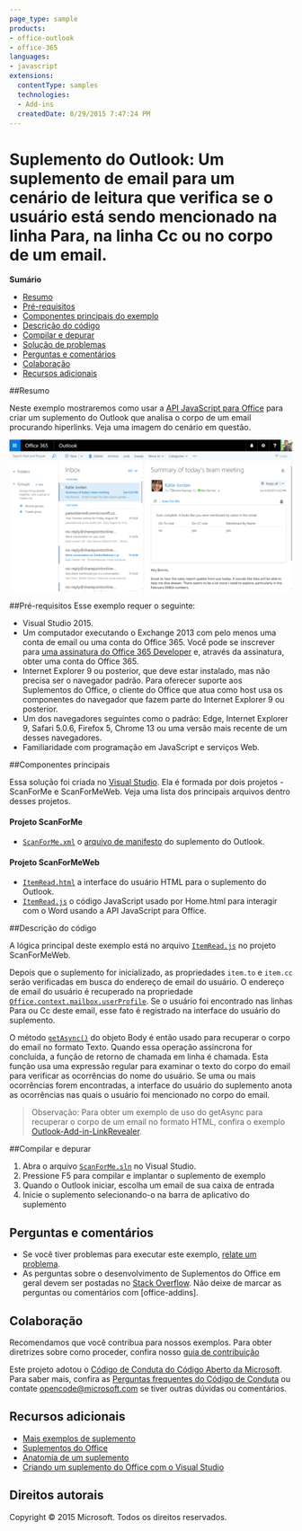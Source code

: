 ```yaml
---
page_type: sample
products:
- office-outlook
- office-365
languages:
- javascript
extensions:
  contentType: samples
  technologies:
  - Add-ins
  createdDate: 8/29/2015 7:47:24 PM
---
```

# <a name="outlook-add-in-a-mail-add-in-for-a-read-scenario-that-checks-whether-the-user-is-mentioned-on-the-to-line-cc-line-or-body-of-an-email"></a>Suplemento do Outlook: Um suplemento de email para um cenário de leitura que verifica se o usuário está sendo mencionado na linha Para, na linha Cc ou no corpo de um email.

**Sumário**

* [Resumo](#summary)
* [Pré-requisitos](#prerequisites)
* [Componentes principais do exemplo](#components)
* [Descrição do código](#codedescription)
* [Compilar e depurar](#build)
* [Solução de problemas](#troubleshooting)
* [Perguntas e comentários](#questions)
* [Colaboração](#contribute)
* [Recursos adicionais](#additional-resources)

<a name="summary"></a>
##<a name="summary"></a>Resumo

Neste exemplo mostraremos como usar a [API JavaScript para Office](https://msdn.microsoft.com/library/b27e70c3-d87d-4d27-85e0-103996273298(v=office.15)) para criar um suplemento do Outlook que analisa o corpo de um email procurando hiperlinks. Veja uma imagem do cenário em questão.

 ![](../readme-images/screenshot1.PNG)

<a name="prerequisites"></a>
##<a name="prerequisites"></a>Pré-requisitos
Esse exemplo requer o seguinte:  

  - Visual Studio 2015.  
  - Um computador executando o Exchange 2013 com pelo menos uma conta de email ou uma conta do Office 365. Você pode se inscrever para [uma assinatura do Office 365 Developer](https://aka.ms/devprogramsignup) e, através da assinatura, obter uma conta do Office 365.
  - Internet Explorer 9 ou posterior, que deve estar instalado, mas não precisa ser o navegador padrão. Para oferecer suporte aos Suplementos do Office, o cliente do Office que atua como host usa os componentes do navegador que fazem parte do Internet Explorer 9 ou posterior.
  - Um dos navegadores seguintes como o padrão: Edge, Internet Explorer 9, Safari 5.0.6, Firefox 5, Chrome 13 ou uma versão mais recente de um desses navegadores.
  - Familiaridade com programação em JavaScript e serviços Web.

<a name="components"></a>
##<a name="key-components"></a>Componentes principais

Essa solução foi criada no [Visual Studio](https://msdn.microsoft.com/library/office/fp179827.aspx#Tools_CreatingWithVS). Ela é formada por dois projetos - ScanForMe e ScanForMeWeb. Veja uma lista dos principais arquivos dentro desses projetos. 
#### <a name="scanforme-project"></a>Projeto ScanForMe

* [```ScanForMe.xml```](/ScanForMe/ScanForMeManifest/ScanForMe.xml) o [ arquivo de manifesto](https://dev.office.com/docs/add-ins/outlook/manifests/manifests) do suplemento do Outlook.

#### <a name="scanformeweb-project"></a>Projeto ScanForMeWeb

* [```ItemRead.html```](/ScanForMeWeb/ItemRead.html) a interface do usuário HTML para o suplemento do Outlook.
* [```ItemRead.js```](/ScanForMeWeb/ItemRead.js) o código JavaScript usado por Home.html para interagir com o Word usando a API JavaScript para Office. 


<a name="codedescription"></a>
##<a name="description-of-the-code"></a>Descrição do código

A lógica principal deste exemplo está no arquivo [```ItemRead.js```](/ScanForMeWeb/ItemRead.js) no projeto ScanForMeWeb. 

Depois que o suplemento for inicializado, as propriedades `item.to` e `item.cc` serão verificadas em busca do endereço de email do usuário. O endereço de email do usuário é recuperado na propriedade [```Office.context.mailbox.userProfile```](https://dev.office.com/reference/add-ins/outlook/Office.context.mailbox.userProfile). Se o usuário foi encontrado nas linhas Para ou Cc deste email, esse fato é registrado na interface do usuário do suplemento. 

O método [```getAsync()```](http://dev.office.com/reference/add-ins/outlook/Body) do objeto Body é então usado para recuperar o corpo do email no formato Texto. Quando essa operação assíncrona for concluída, a função de retorno de chamada em linha é chamada. Esta função usa uma expressão regular para examinar o texto do corpo do email para verificar as ocorrências do nome do usuário. Se uma ou mais ocorrências forem encontradas, a interface do usuário do suplemento anota as ocorrências nas quais o usuário foi mencionado no corpo do email. 

>Observação: Para obter um exemplo de uso do getAsync para recuperar o corpo de um email no formato HTML, confira o exemplo [Outlook-Add-in-LinkRevealer](https://github.com/OfficeDev/Outlook-Add-in-LinkRevealer). 


<a name="build"></a>
##<a name="build-and-debug"></a>Compilar e depurar
1. Abra o arquivo [```ScanForMe.sln```](ScanForMe.sln) no Visual Studio.
2. Pressione F5 para compilar e implantar o suplemento de exemplo 
3. Quando o Outlook iniciar, escolha um email de sua caixa de entrada
4. Inicie o suplemento selecionando-o na barra de aplicativo do suplemento

<a name="questions"></a>
## <a name="questions-and-comments"></a>Perguntas e comentários

- Se você tiver problemas para executar este exemplo, [relate um problema](https://github.com/OfficeDev/Outlook-Add-in-ScanForMe/issues).
- As perguntas sobre o desenvolvimento de Suplementos do Office em geral devem ser postadas no [Stack Overflow](http://stackoverflow.com/questions/tagged/office-addins). Não deixe de marcar as perguntas ou comentários com [office-addins].


<a name="contribute"></a>
## <a name="contributing"></a>Colaboração ##
Recomendamos que você contribua para nossos exemplos. Para obter diretrizes sobre como proceder, confira nosso [guia de contribuição](./Contributing.md)

Este projeto adotou o [Código de Conduta do Código Aberto da Microsoft](https://opensource.microsoft.com/codeofconduct/). Para saber mais, confira as [Perguntas frequentes do Código de Conduta](https://opensource.microsoft.com/codeofconduct/faq/) ou contate [opencode@microsoft.com](mailto:opencode@microsoft.com) se tiver outras dúvidas ou comentários.


<a name="additional-resources"></a>
## <a name="additional-resources"></a>Recursos adicionais ##

- [Mais exemplos de suplemento](https://github.com/OfficeDev?utf8=%E2%9C%93&query=-Add-in)
- [Suplementos do Office](https://dev.office.com/reference/add-ins)
- [Anatomia de um suplemento](https://dev.office.com/docs/add-ins/overview/office-add-ins#StartBuildingApps_AnatomyofApp)
- [Criando um suplemento do Office com o Visual Studio](https://dev.office.com/docs/add-ins/get-started/create-and-debug-office-add-ins-in-visual-studio)


## <a name="copyright"></a>Direitos autorais
Copyright © 2015 Microsoft. Todos os direitos reservados.